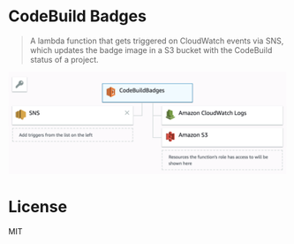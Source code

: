 # CodeBuild Badges

> A lambda function that gets triggered on CloudWatch events via SNS, which updates the badge image in a S3 bucket with the CodeBuild status of a project.

<img src="./assets/screenshot.png" width="520" />

# License

MIT
